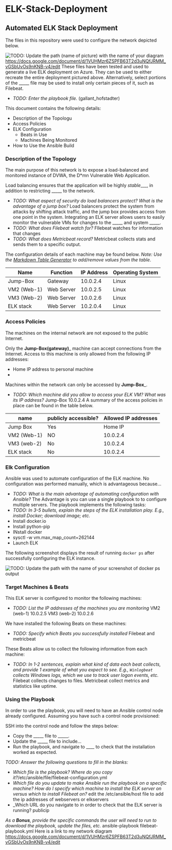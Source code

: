 # ELK-Stack-Deployment
## Automated ELK Stack Deployment

The files in this repository were used to configure the network depicted below.

![TODO: Update the path (name of picture) with the name of your diagram](Images/diagram_filename.png)
https://docs.google.com/document/d/1VUHMzr6ZSPFB63T2d3uNQfJRMM_vGSbUvOs9nKNB-v4/edit
These files have been tested and used to generate a live ELK deployment on Azure. They can be used to either recreate the entire deployment pictured above. Alternatively, select portions of the _____ file may be used to install only certain pieces of it, such as Filebeat.

  - _TODO: Enter the playbook file._ (gallant_hofstadter)

This document contains the following details:
- Description of the Topologu
- Access Policies
- ELK Configuration
  - Beats in Use
  - Machines Being Monitored
- How to Use the Ansible Build


### Description of the Topology

The main purpose of this network is to expose a load-balanced and monitored instance of DVWA, the D*mn Vulnerable Web Application.

Load balancing ensures that the application will be highly _stable____, in addition to restricting _____ to the network.
- _TODO: What aspect of security do load balancers protect? What is the advantage of a jump box?_
Load balancers protect the system from attacks by shifting attack traffic, and the jump box provides access from one point in the system.
Integrating an ELK server allows users to easily monitor the vulnerable VMs for changes to the _____ and system _____.
- _TODO: What does Filebeat watch for?_ FIlebeat watches for information that changes
- _TODO: What does Metricbeat record?_ Metricbeat collects stats and sends them to a specific output.

The configuration details of each machine may be found below.
_Note: Use the [Markdown Table Generator](http://www.tablesgenerator.com/markdown_tables) to add/remove values from the table_.

| Name        | Function   | IP Address | Operating System |
|-------------|------------|------------|------------------|
| Jump-Box    | Gateway    | 10.0.2.4   | Linux            |
| VM2 (Web-1) | Web Server | 10.0.2.5   | Linux            |
| VM3 (Web-2) | Web Server | 10.0.2.6   | Linux            |
| ELK stack   | Web Server | 10.2.0.4   | Linux            |
### Access Policies

The machines on the internal network are not exposed to the public Internet. 

Only the __Jump-Box(gateway)___ machine can accept connections from the Internet. Access to this machine is only allowed from the following IP addresses:
- Home IP address to personal machine
- 

Machines within the network can only be accessed by __Jump-Box___.
- _TODO: Which machine did you allow to access your ELK VM? What was its IP address?_
Jump-Box 10.0.2.4
A summary of the access policies in place can be found in the table below.

| name        | publicly accessible? | Allowed IP addresses |
|-------------|----------------------|----------------------|
| Jump Box    | Yes                  | Home IP              |
| VM2 (Web-1) | NO                   | 10.0.2.4             |
| VM3 (web-2) | No                   | 10.0.2.4             |
| ELK stack   | No                   | 10.0.2.4             |
### Elk Configuration

Ansible was used to automate configuration of the ELK machine. No configuration was performed manually, which is advantageous because...
- _TODO: What is the main advantage of automating configuration with Ansible?_
The Advantage is you can use a single playbook to to configure multiple servers.
The playbook implements the following tasks:
- _TODO: In 3-5 bullets, explain the steps of the ELK installation play. E.g., install Docker; download image; etc._
- Install docker.io
- Install python-pip
- INstall docker
- sysctl -w vm.max_map_count=262144
- Launch ELK

The following screenshot displays the result of running `docker ps` after successfully configuring the ELK instance.

![TODO: Update the path with the name of your screenshot of docker ps output](Images/docker_ps_output.png)

### Target Machines & Beats
This ELK server is configured to monitor the following machines:
- _TODO: List the IP addresses of the machines you are monitoring_
VM2 (web-1) 10.0.2.5
VM3 (web-2) 10.0.2.6

We have installed the following Beats on these machines:
- _TODO: Specify which Beats you successfully installed_
Filebeat and metricbeat

These Beats allow us to collect the following information from each machine:
- _TODO: In 1-2 sentences, explain what kind of data each beat collects, and provide 1 example of what you expect to see. E.g., `Winlogbeat` collects Windows logs, which we use to track user logon events, etc._
Filebeat collects changes to files. Metricbeat collect metrics and statistics like uptime.
### Using the Playbook
In order to use the playbook, you will need to have an Ansible control node already configured. Assuming you have such a control node provisioned: 

SSH into the control node and follow the steps below:
- Copy the _____ file to _____.
- Update the _____ file to include...
- Run the playbook, and navigate to ____ to check that the installation worked as expected.

_TODO: Answer the following questions to fill in the blanks:_
- _Which file is the playbook? Where do you copy it?_/etc/ansible/file/filebeat-configuration.yml
- _Which file do you update to make Ansible run the playbook on a specific machine? How do I specify which machine to install the ELK server on versus which to install Filebeat on?_
edit the /etc/ansible/host file to add the ip addresses of webservers or elkservers
- _Which URL do you navigate to in order to check that the ELK server is running? publicip

_As a **Bonus**, provide the specific commands the user will need to run to download the playbook, update the files, etc._ ansible-playbook filebeat-playbook.yml
Here is a link to my network diagram https://docs.google.com/document/d/1VUHMzr6ZSPFB63T2d3uNQfJRMM_vGSbUvOs9nKNB-v4/edit
